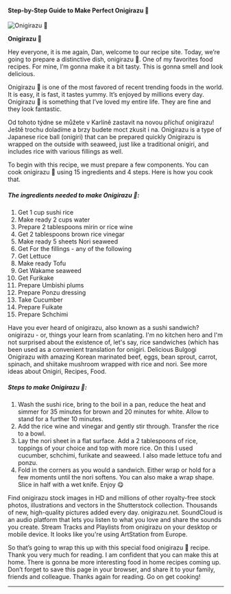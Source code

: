             

#### Step-by-Step Guide to Make Perfect Onigirazu 🌱

![Onigirazu 🌱](https://img-global.cpcdn.com/recipes/db73a5faf0fd3cc8/751x532cq70/onigirazu-%f0%9f%8c%b1-recipe-main-photo.jpg)

**Onigirazu 🌱**

Hey everyone, it is me again, Dan, welcome to our recipe site. Today, we’re going to prepare a distinctive dish, onigirazu 🌱. One of my favorites food recipes. For mine, I’m gonna make it a bit tasty. This is gonna smell and look delicious.

Onigirazu 🌱 is one of the most favored of recent trending foods in the world. It is easy, it is fast, it tastes yummy. It’s enjoyed by millions every day. Onigirazu 🌱 is something that I’ve loved my entire life. They are fine and they look fantastic.

Od tohoto týdne se můžete v Karlíně zastavit na novou příchuť onigirazu! Ještě trochu doladíme a brzy budete moct zkusit i na. Onigirazu is a type of Japanese rice ball (onigiri) that can be prepared quickly Onigirazu is wrapped on the outside with seaweed, just like a traditional onigiri, and includes rice with various fillings as well.

To begin with this recipe, we must prepare a few components. You can cook onigirazu 🌱 using 15 ingredients and 4 steps. Here is how you cook that.

##### The ingredients needed to make Onigirazu 🌱:

1.  Get 1 cup sushi rice
2.  Make ready 2 cups water
3.  Prepare 2 tablespoons mirin or rice wine
4.  Get 2 tablespoons brown rice vinegar
5.  Make ready 5 sheets Nori seaweed
6.  Get For the fillings - any of the following
7.  Get Lettuce
8.  Make ready Tofu
9.  Get Wakame seaweed
10.  Get Furikake
11.  Prepare Umbishi plums
12.  Prepare Ponzu dressing
13.  Take Cucumber
14.  Prepare Fuikate
15.  Prepare Schchimi

Have you ever heard of onigirazu, also known as a sushi sandwich? onigirazu - or, things your learn from scanlating. I'm no kitchen hero and I'm not surprised about the existence of, let's say, rice sandwiches (which has been used as a convenient translation for onigiri. Delicious Bulgogi Onigirazu with amazing Korean marinated beef, eggs, bean sprout, carrot, spinach, and shiitake mushroom wrapped with rice and nori. See more ideas about Onigiri, Recipes, Food.

##### Steps to make Onigirazu 🌱:

1.  Wash the sushi rice, bring to the boil in a pan, reduce the heat and simmer for 35 minutes for brown and 20 minutes for white. Allow to stand for a further 10 minutes.
2.  Add the rice wine and vinegar and gently stir through. Transfer the rice to a bowl.
3.  Lay the nori sheet in a flat surface. Add a 2 tablespoons of rice, toppings of your choice and top with more rice. On this I used cucumber, schchimi, furikate and seaweed. I also made lettuce tofu and ponzu.
4.  Fold in the corners as you would a sandwich. Either wrap or hold for a few moments until the nori softens. You can also make a wrap shape. Slice in half with a wet knife. Enjoy 😋

Find onigirazu stock images in HD and millions of other royalty-free stock photos, illustrations and vectors in the Shutterstock collection. Thousands of new, high-quality pictures added every day. onigirazu.net. SoundCloud is an audio platform that lets you listen to what you love and share the sounds you create. Stream Tracks and Playlists from onigirazu on your desktop or mobile device. It looks like you're using ArtStation from Europe.

So that’s going to wrap this up with this special food onigirazu 🌱 recipe. Thank you very much for reading. I am confident that you can make this at home. There is gonna be more interesting food in home recipes coming up. Don’t forget to save this page in your browser, and share it to your family, friends and colleague. Thanks again for reading. Go on get cooking!

* * *